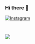 ### Hi there 👋

<!--
**IqbalZikri/IqbalZikri** is a ✨ _special_ ✨ repository because its `README.md` (this file) appears on your GitHub profile.

Here are some ideas to get you started:

- 🔭 I’m currently working on ...
- 🌱 I’m currently learning ...
- 👯 I’m looking to collaborate on ...
- 🤔 I’m looking for help with ...
- 💬 Ask me about ...
- 📫 How to reach me: ...
- 😄 Pronouns: ...
- ⚡ Fun fact: ...
-->


[![Instagram](https://img.shields.io/badge/Instagram-%23E4405F.svg?logo=Instagram&logoColor=white)](https://instagram.com/m_iqbalzikri)
 <br>

<br>

![](https://github-readme-stats.vercel.app/api/top-langs/?username=IqbalZikri&theme=react&hide_border=false&include_all_commits=false&count_private=true&layout=compact)



<!-- Proudly created with GPRM ( https://gprm.itsvg.in ) -->
